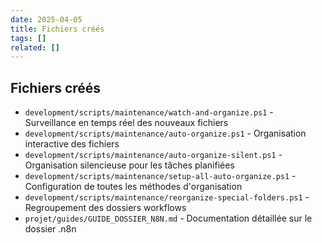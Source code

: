 ```yaml
---
date: 2025-04-05
title: Fichiers créés
tags: []
related: []
---
```


## Fichiers créés
- `development/scripts/maintenance/watch-and-organize.ps1` - Surveillance en temps réel des nouveaux fichiers
- `development/scripts/maintenance/auto-organize.ps1` - Organisation interactive des fichiers
- `development/scripts/maintenance/auto-organize-silent.ps1` - Organisation silencieuse pour les tâches planifiées
- `development/scripts/maintenance/setup-all-auto-organize.ps1` - Configuration de toutes les méthodes d'organisation
- `development/scripts/maintenance/reorganize-special-folders.ps1` - Regroupement des dossiers workflows
- `projet/guides/GUIDE_DOSSIER_N8N.md` - Documentation détaillée sur le dossier .n8n

#
